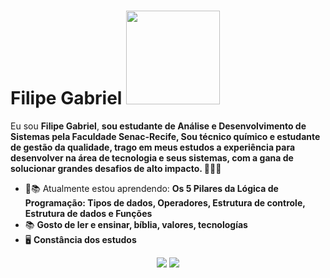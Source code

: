 # Filipe Gabriel <img src="https://cdnb.artstation.com/p/assets/images/images/050/950/883/original/vitalik-egorov-enemy3attack.gif?1656158639" width="150px">        

Eu sou <strong>Filipe Gabriel</strong>, <strong>sou estudante de Análise e Desenvolvimento de Sistemas pela Faculdade Senac-Recife, Sou técnico químico e estudante de gestão da qualidade, trago em meus estudos a experiência para desenvolver na área de tecnologia e seus sistemas, com a gana de solucionar grandes desafios de alto impacto. </strong> 👨🏻‍💻 

- 🚀📚 Atualmente estou aprendendo: <strong> Os 5 Pilares da Lógica de Programação: Tipos de dados, Operadores, Estrutura de controle, Estrutura de dados e Funções </strong> 
- 📚  <strong> Gosto de ler e ensinar, bíblia, valores, tecnologías </strong>
- 🖥️ <strong> Constância dos estudos </strong>

<div align="center">

  <a href="#" alt="Linkedin">
    <img src="https://img.shields.io/badge/-Linkedin-0e76a8?style=flat-square&logo=Linkedin&logoColor=white&link=www.linkedin.com/in/filipearaújo" /></a>

  <a href="#" alt="Instagram">
    <img src="https://img.shields.io/badge/-Instagram-DF0174?style=flat-square&labelColor=DF0174&logo=instagram&logoColor=white&link=https://www.instagram.com/filipegabriel__/"/></a>

</div>
